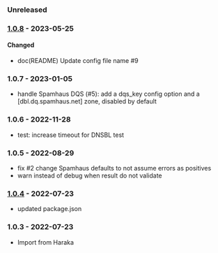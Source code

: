 
### Unreleased


### [1.0.8] - 2023-05-25

#### Changed

- doc(README) Update config file name #9


### 1.0.7 - 2023-01-05

- handle Spamhaus DQS (#5): add a dqs_key config option and a [dbl.dq.spamhaus.net] zone, disabled by default


### 1.0.6 - 2022-11-28

- test: increase timeout for DNSBL test


### 1.0.5 - 2022-08-29

- fix #2 change Spamhaus defaults to not assume errors as positives
- warn instead of debug when result do not validate


### [1.0.4] - 2022-07-23

- updated package.json


### 1.0.3 - 2022-07-23

- Import from Haraka


[1.0.4]: https://github.com/haraka/haraka-plugin-uribl/releases/tag/1.0.4
[1.0.6]: https://github.com/haraka/haraka-plugin-uribl/releases/tag/1.0.6
[1.0.8]: https://github.com/haraka/haraka-plugin-uribl/releases/tag/1.0.8
